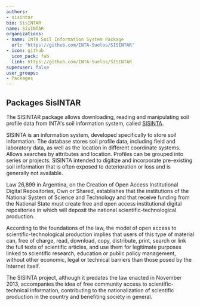```yaml
---
authors:
- sisintar
bio: SisINTAR
name: SisINTAR
organizations:
- name: INTA Soil Information System Package
  url: "https://github.com/INTA-Suelos/SISINTAR"
- icon: github
  icon_pack: fab
  link: https://github.com/INTA-Suelos/SISINTAR
superuser: false
user_groups:
- Packages
---
```


## Packages SisINTAR

The SISINTAR package allows downloading, reading and manipulating soil profile data from INTA's soil information system, called [SISINTA](http://sisinta.inta.gob.ar/).

SISINTA is an information system, developed specifically to store soil information. The database stores soil profile data, including field and laboratory data, as well as the location in different coordinate systems. Allows searches by attributes and location. Profiles can be grouped into series or projects. SISINTA intended to digitize and incorporate pre-existing soil information that is often exposed to deterioration or loss and is generally not available.

Law 26,899 in Argentina, on the Creation of Open Access Institutional Digital Repositories, Own or Shared, establishes that the institutions of the National System of Science and Technology and that receive funding from the National State must create free and open access institutional digital repositories in which will deposit the national scientific-technological production.

According to the foundations of the law, the model of open access to scientific-technological production implies that users of this type of material can, free of charge, read, download, copy, distribute, print, search or link the full texts of scientific articles, and use them for legitimate purposes linked to scientific research, education or public policy management, without other economic, legal or technical barriers than those posed by the Internet itself.

The SISINTA project, although it predates the law enacted in November 2013, accompanies the idea of free community access to scientific-technical information, contributing to the nationalization of scientific production in the country and benefiting society in general.